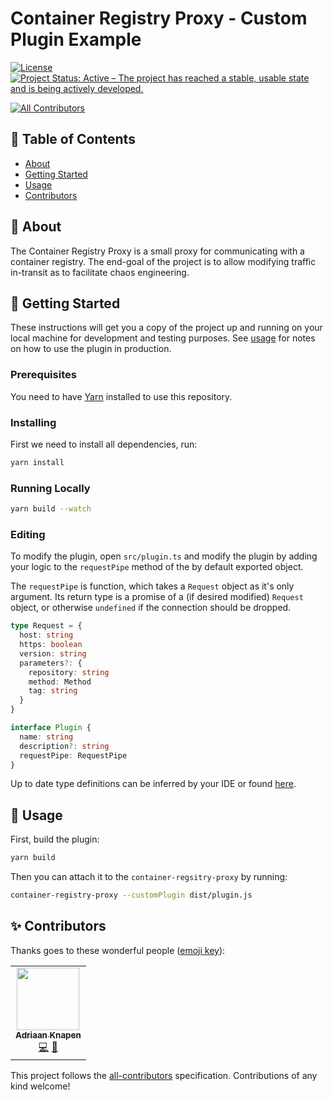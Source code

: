 # Container Registry Proxy - Custom Plugin Example

[![License](https://img.shields.io/github/license/Addono/container-registry-proxy-custom-plugin-example?style=flat-square)](https://github.com/Addono/container-registry-proxy/blob/master/LICENSE)
[![Project Status: Active – The project has reached a stable, usable state and is being actively developed.](https://img.shields.io/badge/project%20status-Active-greengrass?style=flat-square)](https://www.repostatus.org/#active)
<!-- ALL-CONTRIBUTORS-BADGE:START - Do not remove or modify this section -->
[![All Contributors](https://img.shields.io/badge/all_contributors-1-orange.svg?style=flat-square)](#contributors-)

<!-- ALL-CONTRIBUTORS-BADGE:END -->

## 📝 Table of Contents

- [About](#about)
- [Getting Started](#getting_started)
- [Usage](#usage)
- [Contributors](#contributors)

## 🧐 About <a name = "about"></a>

The Container Registry Proxy is a small proxy for communicating with a container registry. The end-goal of the project is to allow modifying traffic in-transit as to facilitate chaos engineering.

## 🏁 Getting Started <a name = "getting_started"></a>

These instructions will get you a copy of the project up and running on your local machine for development and testing purposes. See [usage](#usage) for notes on how to use the plugin in production.

### Prerequisites

You need to have [Yarn](https://yarnpkg.com/en/docs/install) installed to use this repository.

### Installing

First we need to install all dependencies, run:

```bash
yarn install
```

### Running Locally
```bash
yarn build --watch
```

### Editing

To modify the plugin, open `src/plugin.ts` and modify the plugin by adding your logic to the `requestPipe` method of the by default exported object.

The `requestPipe` is function, which takes a `Request` object as it's only argument. Its return type is a promise of a (if desired modified) `Request` object, or otherwise `undefined` if the connection should be dropped.

```typescript
type Request = {
  host: string
  https: boolean
  version: string
  parameters?: {
    repository: string
    method: Method
    tag: string
  }
}

interface Plugin {
  name: string
  description?: string
  requestPipe: RequestPipe
}
```
Up to date type definitions can be inferred by your IDE or found [here](https://github.com/Addono/container-registry-proxy/blob/master/src/plugins.ts).

## 🎈 Usage <a name="usage"></a>

First, build the plugin:
```bash
yarn build
```

Then you can attach it to the `container-regsitry-proxy` by running:
```bash
container-registry-proxy --customPlugin dist/plugin.js
```

## ✨ Contributors <a name = "contributors"></a>

Thanks goes to these wonderful people ([emoji key](https://allcontributors.org/docs/en/emoji-key)):

<!-- ALL-CONTRIBUTORS-LIST:START - Do not remove or modify this section -->
<!-- prettier-ignore-start -->
<!-- markdownlint-disable -->
<table>
  <tr>
    <td align="center"><a href="https://aknapen.nl"><img src="https://avatars1.githubusercontent.com/u/15435678?v=4" width="100px;" alt=""/><br /><sub><b>Adriaan Knapen</b></sub></a><br /><a href="https://github.com/Addono/container-registry-proxy/commits?author=Addono" title="Code">💻</a> <a href="https://github.com/Addono/container-registry-proxy/commits?author=Addono" title="Documentation">📖</a></td>
  </tr>
</table>

<!-- markdownlint-enable -->
<!-- prettier-ignore-end -->

<!-- ALL-CONTRIBUTORS-LIST:END -->

This project follows the [all-contributors](https://github.com/all-contributors/all-contributors) specification. Contributions of any kind welcome!
